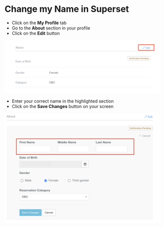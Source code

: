 # Change my Name in Superset

* Click on the **My Profile** tab 
* Go to the **About** section in your profile
* Click on the **Edit** button

![](../../.gitbook/assets/screenshot-2021-04-01-at-8.25.43-pm.png)

* Enter your correct name in the highlighted section
* Click on the **Save Changes** button on your screen

![](../../.gitbook/assets/screenshot-2021-04-01-at-8.26.04-pm.png)

